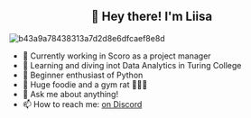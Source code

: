<h2 align="center">👋 Hey there! I'm Liisa</h2>
<p align="center">
</p>


![b43a9a78438313a7d2d8e6dfcaef8e8d](https://github.com/liisareet/liisareet/assets/137376460/f70aeb22-0689-4ba8-a0fa-3dd485e563e5)


- 🦾 Currently working in Scoro as a project manager
- 🌱 Learning and diving inot Data Analytics in Turing College
- 🐍 Beginner enthusiast of Python
- 🌮 Huge foodie and a gym rat 🏋🏼‍♀️
- 💬 Ask me about anything! 
- 📫 How to reach me: <a href="https://discordapp.com/users/1021652465835315312">on Discord</a>
